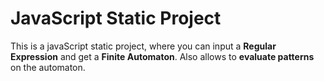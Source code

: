 JavaScript Static Project
=====================

This is a javaScript static project, where you can input a **Regular Expression** and get a **Finite Automaton**.
Also allows to **evaluate patterns** on the automaton.
